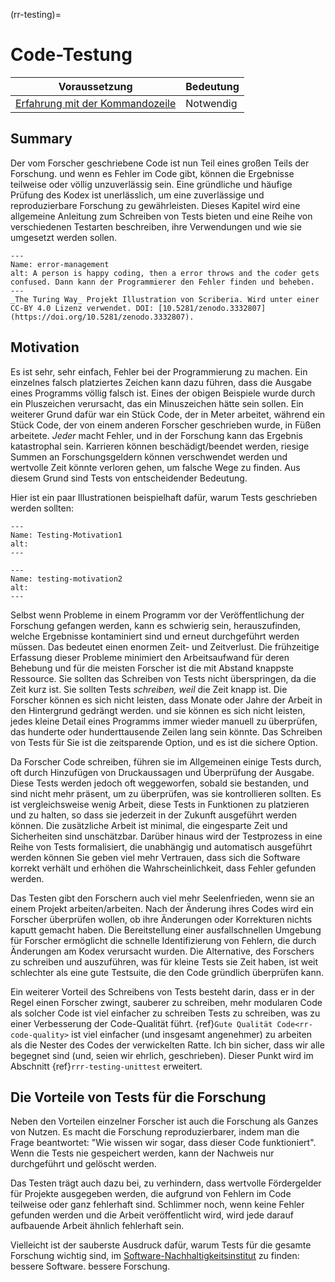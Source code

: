 (rr-testing)=
# Code-Testung

| Voraussetzung                                                                                | Bedeutung |
| -------------------------------------------------------------------------------------------- | --------- |
| [Erfahrung mit der Kommandozeile](https://programminghistorian.org/en/lessons/intro-to-bash) | Notwendig |

## Summary

Der vom Forscher geschriebene Code ist nun Teil eines großen Teils der Forschung. und wenn es Fehler im Code gibt, können die Ergebnisse teilweise oder völlig unzuverlässig sein. Eine gründliche und häufige Prüfung des Kodex ist unerlässlich, um eine zuverlässige und reproduzierbare Forschung zu gewährleisten. Dieses Kapitel wird eine allgemeine Anleitung zum Schreiben von Tests bieten und eine Reihe von verschiedenen Testarten beschreiben, ihre Verwendungen und wie sie umgesetzt werden sollen.

```{figure}  ../figures/error-management.jpg
---
Name: error-management
alt: A person is happy coding, then a error throws and the coder gets confused. Dann kann der Programmierer den Fehler finden und beheben.
---
_The Turing Way_ Projekt Illustration von Scriberia. Wird unter einer CC-BY 4.0 Lizenz verwendet. DOI: [10.5281/zenodo.3332807](https://doi.org/10.5281/zenodo.3332807).
```

## Motivation

Es ist sehr, sehr einfach, Fehler bei der Programmierung zu machen. Ein einzelnes falsch platziertes Zeichen kann dazu führen, dass die Ausgabe eines Programms völlig falsch ist. Eines der obigen Beispiele wurde durch ein Pluszeichen verursacht, das ein Minuszeichen hätte sein sollen. Ein weiterer Grund dafür war ein Stück Code, der in Meter arbeitet, während ein Stück Code, der von einem anderen Forscher geschrieben wurde, in Füßen arbeitete. *Jeder* macht Fehler, und in der Forschung kann das Ergebnis katastrophal sein. Karrieren können beschädigt/beendet werden, riesige Summen an Forschungsgeldern können verschwendet werden und wertvolle Zeit könnte verloren gehen, um falsche Wege zu finden. Aus diesem Grund sind Tests von entscheidender Bedeutung.

Hier ist ein paar Illustrationen beispielhaft dafür, warum Tests geschrieben werden sollten:

```{figure}  ../figures/testing-motivation1.png
---
Name: Testing-Motivation1
alt:
---
```

```{figure}  ../figures/testing-motivation2.png
---
Name: testing-motivation2
alt:
---
```

Selbst wenn Probleme in einem Programm vor der Veröffentlichung der Forschung gefangen werden, kann es schwierig sein, herauszufinden, welche Ergebnisse kontaminiert sind und erneut durchgeführt werden müssen. Das bedeutet einen enormen Zeit- und Zeitverlust. Die frühzeitige Erfassung dieser Probleme minimiert den Arbeitsaufwand für deren Behebung und für die meisten Forscher ist die mit Abstand knappste Ressource. Sie sollten das Schreiben von Tests nicht überspringen, da die Zeit kurz ist. Sie sollten Tests *schreiben, weil* die Zeit knapp ist. Die Forscher können es sich nicht leisten, dass Monate oder Jahre der Arbeit in den Hintergrund gedrängt werden. und sie können es sich nicht leisten, jedes kleine Detail eines Programms immer wieder manuell zu überprüfen, das hunderte oder hunderttausende Zeilen lang sein könnte. Das Schreiben von Tests für Sie ist die zeitsparende Option, und es ist die sichere Option.

Da Forscher Code schreiben, führen sie im Allgemeinen einige Tests durch, oft durch Hinzufügen von Druckaussagen und Überprüfung der Ausgabe. Diese Tests werden jedoch oft weggeworfen, sobald sie bestanden, und sind nicht mehr präsent, um zu überprüfen, was sie kontrollieren sollten. Es ist vergleichsweise wenig Arbeit, diese Tests in Funktionen zu platzieren und zu halten, so dass sie jederzeit in der Zukunft ausgeführt werden können. Die zusätzliche Arbeit ist minimal, die eingesparte Zeit und Sicherheiten sind unschätzbar. Darüber hinaus wird der Testprozess in eine Reihe von Tests formalisiert, die unabhängig und automatisch ausgeführt werden können Sie geben viel mehr Vertrauen, dass sich die Software korrekt verhält und erhöhen die Wahrscheinlichkeit, dass Fehler gefunden werden.

Das Testen gibt den Forschern auch viel mehr Seelenfrieden, wenn sie an einem Projekt arbeiten/arbeiten. Nach der Änderung ihres Codes wird ein Forscher überprüfen wollen, ob ihre Änderungen oder Korrekturen nichts kaputt gemacht haben. Die Bereitstellung einer ausfallschnellen Umgebung für Forscher ermöglicht die schnelle Identifizierung von Fehlern, die durch Änderungen am Kodex verursacht wurden. Die Alternative, des Forschers zu schreiben und auszuführen, was für kleine Tests sie Zeit haben, ist weit schlechter als eine gute Testsuite, die den Code gründlich überprüfen kann.

Ein weiterer Vorteil des Schreibens von Tests besteht darin, dass er in der Regel einen Forscher zwingt, sauberer zu schreiben, mehr modularen Code als solcher Code ist viel einfacher zu schreiben Tests zu schreiben, was zu einer Verbesserung der Code-Qualität führt.
{ref}`Gute Qualität Code<rr-code-quality>` ist viel einfacher (und insgesamt angenehmer) zu arbeiten als die Nester des Codes der verwickelten Ratte. Ich bin sicher, dass wir alle begegnet sind (und, seien wir ehrlich, geschrieben). Dieser Punkt wird im Abschnitt {ref}`rrr-testing-unittest` erweitert.

## Die Vorteile von Tests für die Forschung

Neben den Vorteilen einzelner Forscher ist auch die Forschung als Ganzes von Nutzen. Es macht die Forschung reproduzierbarer, indem man die Frage beantwortet: "Wie wissen wir sogar, dass dieser Code funktioniert". Wenn die Tests nie gespeichert werden, kann der Nachweis nur durchgeführt und gelöscht werden.

Das Testen trägt auch dazu bei, zu verhindern, dass wertvolle Fördergelder für Projekte ausgegeben werden, die aufgrund von Fehlern im Code teilweise oder ganz fehlerhaft sind. Schlimmer noch, wenn keine Fehler gefunden werden und die Arbeit veröffentlicht wird, wird jede darauf aufbauende Arbeit ähnlich fehlerhaft sein.

Vielleicht ist der sauberste Ausdruck dafür, warum Tests für die gesamte Forschung wichtig sind, im [Software-Nachhaltigkeitsinstitut](https://www.software.ac.uk/) zu finden: bessere Software. bessere Forschung.
